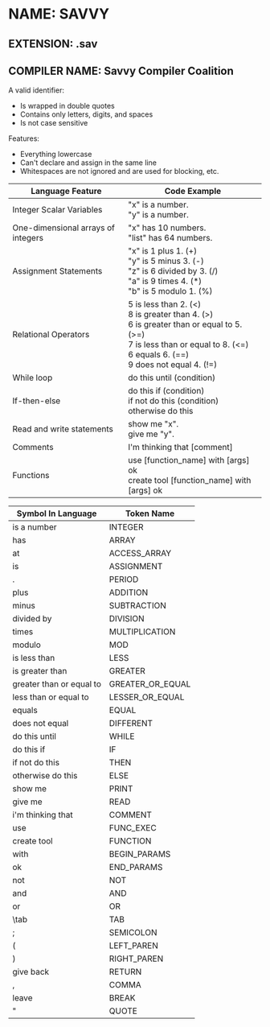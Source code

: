 # NAME: SAVVY
## EXTENSION: .sav
## COMPILER NAME: Savvy Compiler Coalition 

A valid identifier:
- Is wrapped in double quotes 
- Contains only letters, digits, and spaces
- Is not case sensitive 

Features:
- Everything lowercase 
- Can't declare and assign in the same line
- Whitespaces are not ignored and are used for blocking, etc.

| **Language Feature**  | **Code Example** |
| --------------------- | ---------------- |
| Integer Scalar Variables  | \"x\" is a number. <br />\"y\" is a number.  |
| One-dimensional arrays of integers  | \"x\" has 10 numbers. <br />\"list\" has 64 numbers.  |
| Assignment Statements | \"x\" is 1 plus 1. (+) <br />\"y\" is 5 minus 3. (-) <br />\"z\" is 6 divided by 3. (/) <br />\"a\" is 9 times 4. (\*) <br />\"b\" is 5 modulo 1. (%) |
| Relational Operators | 5 is less than 2. (<) <br />8 is greater than 4. (>) <br />6 is greater than or equal to 5. (>=) <br />7 is less than or equal to 8. (<=) <br />6 equals 6. (==) <br />9 does not equal 4. (!=) |
| While loop | do this until (condition) |
| If-then-else | do this if (condition) <br />if not do this (condition) <br />otherwise do this |
| Read and write statements | show me \"x\". <br />give me \"y\". |
| Comments | I'm thinking that \[comment\] |
| Functions | use \[function_name\] with \[args\] ok <br />create tool \[function_name\] with \[args\] ok | 

| **Symbol In Language** | **Token Name** |
| ---------------------- | -------------- |
| is a number | INTEGER |
| has | ARRAY |
| at | ACCESS_ARRAY | 
| is | ASSIGNMENT |
| . | PERIOD |
| plus | ADDITION |
| minus | SUBTRACTION | 
| divided by | DIVISION |
| times | MULTIPLICATION |
| modulo | MOD |
| is less than | LESS |
| is greater than | GREATER |
| greater than or equal to | GREATER_OR_EQUAL |
| less than or equal to | LESSER_OR_EQUAL | 
| equals | EQUAL | 
| does not equal | DIFFERENT | 
| do this until | WHILE |
| do this if | IF |
| if not do this | THEN |
| otherwise do this | ELSE |
| show me | PRINT |
| give me | READ |
| i'm thinking that | COMMENT |
| use | FUNC_EXEC |
| create tool | FUNCTION |
| with | BEGIN_PARAMS |
| ok | END_PARAMS |
| not | NOT |
| and | AND |
| or | OR |
| \tab | TAB |
| ; | SEMICOLON | 
| ( | LEFT_PAREN |
| ) | RIGHT_PAREN | 
| give back | RETURN |
| , | COMMA | 
| leave | BREAK | 
| \" | QUOTE |


